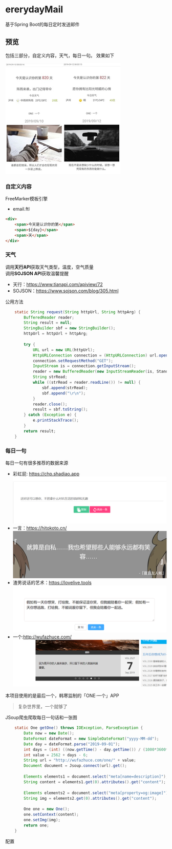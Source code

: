 # ererydayMail
基于Spring Boot的每日定时发送邮件

## 预览
包括三部分，自定义内容，天气，每日一句。
效果如下  

![](https://github.com/yuan0824/img/blob/master/email-1.png)![](https://github.com/yuan0824/img/blob/master/email-2.png)

### 自定义内容
FreeMarker模板引擎
- email.ftl
```html
<div>
    <span>今天是认识你的第</span>
    <span>${day}</span>
    <span>天</span>
</div>
```

### 天气
调用**天行API**获取天气类型，温度，空气质量  
调用**SOJSON API**获取温馨提醒

- 天行：https://www.tianapi.com/apiview/72
- SOJSON：https://www.sojson.com/blog/305.html

公用方法
```java
    static String request(String httpUrl, String httpArg) {
        BufferedReader reader;
        String result = null;
        StringBuilder sbf = new StringBuilder();
        httpUrl = httpUrl + httpArg;

        try {
            URL url = new URL(httpUrl);
            HttpURLConnection connection = (HttpURLConnection) url.openConnection();
            connection.setRequestMethod("GET");
            InputStream is = connection.getInputStream();
            reader = new BufferedReader(new InputStreamReader(is, StandardCharsets.UTF_8));
            String strRead;
            while ((strRead = reader.readLine()) != null) {
                sbf.append(strRead);
                sbf.append("\r\n");
            }
            reader.close();
            result = sbf.toString();
        } catch (Exception e) {
            e.printStackTrace();
        }
        return result;
    }
```

### 每日一句  

每日一句有很多推荐的数据来源
- 彩虹屁: https://chp.shadiao.app
![](https://github.com/yuan0824/img/blob/master/%E5%BD%A9%E8%99%B9%E5%B1%81.png)  
- 一言：https://hitokoto.cn/
![](https://github.com/yuan0824/img/blob/master/%E4%B8%80%E8%A8%80.png)
- 渣男说话的艺术：https://lovelive.tools
![](https://github.com/yuan0824/img/blob/master/%E6%B8%A3%E7%94%B7%E8%AF%B4%E8%AF%9D%E7%9A%84%E8%89%BA%E6%9C%AF.png)
- 一个:http://wufazhuce.com/
![](https://github.com/yuan0824/img/blob/master/%E4%B8%80%E4%B8%AA.png)

本项目使用的是最后一个，韩寒监制的「ONE·一个」APP
> 复杂世界里，一个就够了

JSoup爬虫爬取每日一句话和一张图
```java
    static One getOne() throws IOException, ParseException {
        Date now = new Date();
        DateFormat dateFormat = new SimpleDateFormat("yyyy-MM-dd");
        Date day = dateFormat.parse("2019-09-01");
        int days = (int) ((now.getTime() - day.getTime()) / (1000*3600*24));
        int value = 2562 + days - 6;
        String url = "http://wufazhuce.com/one/" + value;
        Document document = Jsoup.connect(url).get();

        Elements elements1 = document.select("meta[name=description]");
        String content = elements1.get(0).attributes().get("content");

        Elements elements2 = document.select("meta[property=og:image]");
        String img = elements2.get(0).attributes().get("content");

        One one = new One();
        one.setContext(content);
        one.setImg(img);
        return one;
    }
```

配置
